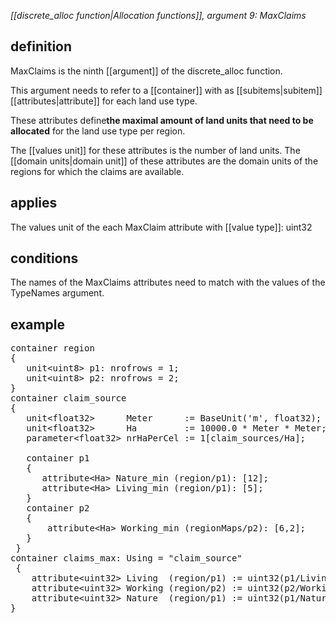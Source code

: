 *[[discrete_alloc function|Allocation functions]], argument 9: MaxClaims*

## definition

MaxClaims is the ninth [[argument]] of the discrete_alloc function.

This argument needs to refer to a [[container]] with as [[subitems|subitem]] [[attributes|attribute]] for each land use type.

These attributes define**the maximal amount of land units that need to be allocated** for the land use type per region.

The [[values unit]] for these attributes is the number of land units. The [[domain units|domain unit]] of these attributes are the domain units of the regions for which the claims are available.

## applies

The values unit of the each MaxClaim attribute with [[value type]]: uint32

## conditions

The names of the MaxClaims attributes need to match with the values of the TypeNames argument.

## example
<pre>
container region
{
   unit&lt;uint8&gt; p1: nrofrows = 1;
   unit&lt;uint8&gt; p2: nrofrows = 2;
}
container claim_source
{
   unit&lt;float32&gt;      Meter      := BaseUnit('m', float32);
   unit&lt;float32&gt;      Ha         := 10000.0 * Meter * Meter;
   parameter&lt;float32&gt; nrHaPerCel := 1[claim_sources/Ha];
   
   container p1
   {
      attribute&lt;Ha&gt; Nature_min (region/p1): [12];
      attribute&lt;Ha&gt; Living_min (region/p1): [5];
   }
   container p2
   {
       attribute&lt;Ha&gt; Working_min (regionMaps/p2): [6,2];
   }
 }
container claims_max: Using = "claim_source"
 {
    attribute&lt;uint32&gt; Living  (region/p1) := uint32(p1/Living_min  / nrHaPerCel);
    attribute&lt;uint32&gt; Working (region/p2) := uint32(p2/Working_min / nrHaPerCel);
    attribute&lt;uint32&gt; Nature  (region/p1) := uint32(p1/Nature_min  / nrHaPerCel);
}
</pre>
